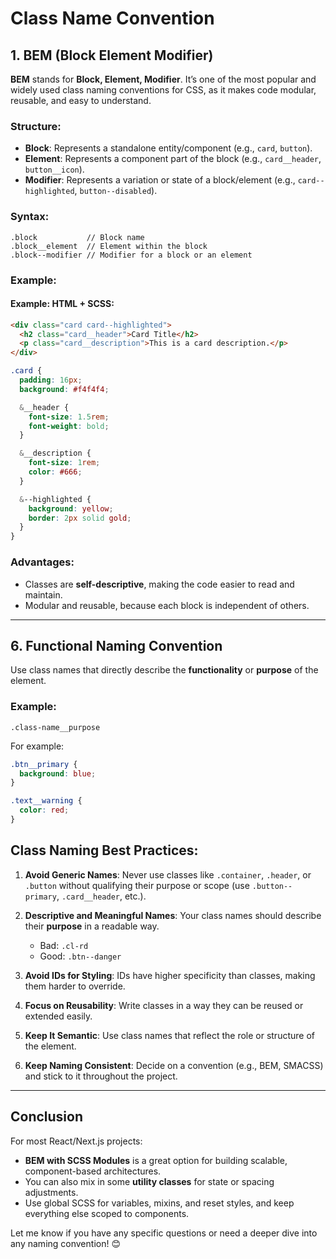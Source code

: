 # Class Name Convention

## **1. BEM (Block Element Modifier)**
**BEM** stands for **Block, Element, Modifier**. It’s one of the most popular and widely used class naming conventions for CSS, as it makes code modular, reusable, and easy to understand.

### Structure:
- **Block**: Represents a standalone entity/component (e.g., `card`, `button`).
- **Element**: Represents a component part of the block (e.g., `card__header`, `button__icon`).
- **Modifier**: Represents a variation or state of a block/element (e.g., `card--highlighted`, `button--disabled`).

### Syntax:
```plaintext
.block           // Block name
.block__element  // Element within the block
.block--modifier // Modifier for a block or an element
```

### Example:
#### Example: HTML + SCSS:
```html
<div class="card card--highlighted">
  <h2 class="card__header">Card Title</h2>
  <p class="card__description">This is a card description.</p>
</div>
```

```scss
.card {
  padding: 16px;
  background: #f4f4f4;

  &__header {
    font-size: 1.5rem;
    font-weight: bold;
  }

  &__description {
    font-size: 1rem;
    color: #666;
  }

  &--highlighted {
    background: yellow;
    border: 2px solid gold;
  }
}
```

### Advantages:
- Classes are **self-descriptive**, making the code easier to read and maintain.
- Modular and reusable, because each block is independent of others.

---

## **6. Functional Naming Convention**
Use class names that directly describe the **functionality** or **purpose** of the element.

### Example:
```
.class-name__purpose
```

For example:
```scss
.btn__primary {
  background: blue;
}

.text__warning {
  color: red;
}
```


## **Class Naming Best Practices:**
1. **Avoid Generic Names**: Never use classes like `.container`, `.header`, or `.button` without qualifying their purpose or scope (use `.button--primary`, `.card__header`, etc.).

2. **Descriptive and Meaningful Names**: Your class names should describe their **purpose** in a readable way.
    - Bad: `.cl-rd`
    - Good: `.btn--danger`

3. **Avoid IDs for Styling**: IDs have higher specificity than classes, making them harder to override.

4. **Focus on Reusability**: Write classes in a way they can be reused or extended easily.

5. **Keep It Semantic**: Use class names that reflect the role or structure of the element.

6. **Keep Naming Consistent**: Decide on a convention (e.g., BEM, SMACSS) and stick to it throughout the project.

---

## **Conclusion**

For most React/Next.js projects:
- **BEM with SCSS Modules** is a great option for building scalable, component-based architectures.
- You can also mix in some **utility classes** for state or spacing adjustments.
- Use global SCSS for variables, mixins, and reset styles, and keep everything else scoped to components.

Let me know if you have any specific questions or need a deeper dive into any naming convention! 😊